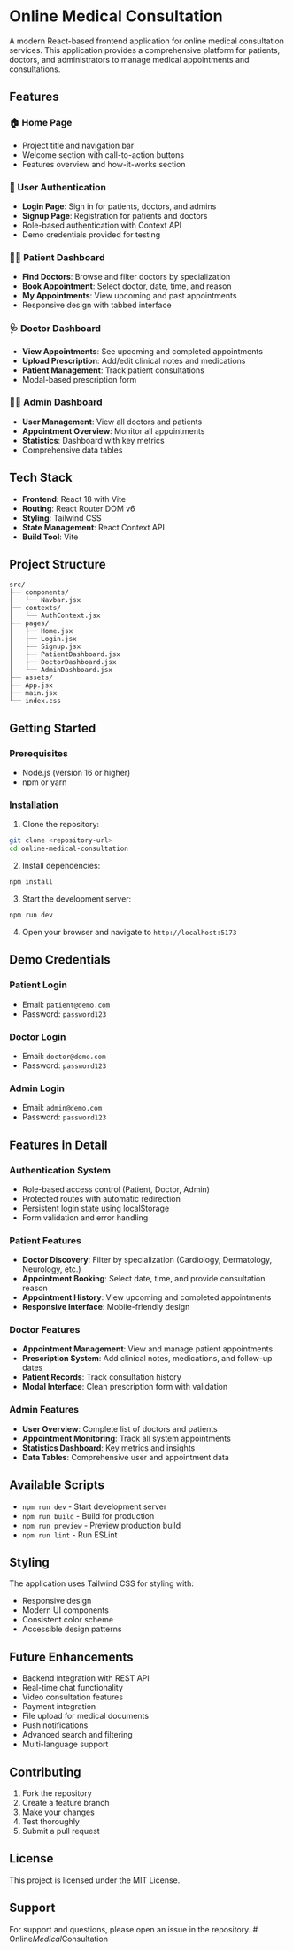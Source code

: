 # Online Medical Consultation

A modern React-based frontend application for online medical consultation services. This application provides a comprehensive platform for patients, doctors, and administrators to manage medical appointments and consultations.

## Features

### 🏠 Home Page
- Project title and navigation bar
- Welcome section with call-to-action buttons
- Features overview and how-it-works section

### 🔐 User Authentication
- **Login Page**: Sign in for patients, doctors, and admins
- **Signup Page**: Registration for patients and doctors
- Role-based authentication with Context API
- Demo credentials provided for testing

### 👨‍⚕️ Patient Dashboard
- **Find Doctors**: Browse and filter doctors by specialization
- **Book Appointment**: Select doctor, date, time, and reason
- **My Appointments**: View upcoming and past appointments
- Responsive design with tabbed interface

### 🩺 Doctor Dashboard
- **View Appointments**: See upcoming and completed appointments
- **Upload Prescription**: Add/edit clinical notes and medications
- **Patient Management**: Track patient consultations
- Modal-based prescription form

### 👨‍💼 Admin Dashboard
- **User Management**: View all doctors and patients
- **Appointment Overview**: Monitor all appointments
- **Statistics**: Dashboard with key metrics
- Comprehensive data tables

## Tech Stack

- **Frontend**: React 18 with Vite
- **Routing**: React Router DOM v6
- **Styling**: Tailwind CSS
- **State Management**: React Context API
- **Build Tool**: Vite

## Project Structure

```
src/
├── components/
│   └── Navbar.jsx
├── contexts/
│   └── AuthContext.jsx
├── pages/
│   ├── Home.jsx
│   ├── Login.jsx
│   ├── Signup.jsx
│   ├── PatientDashboard.jsx
│   ├── DoctorDashboard.jsx
│   └── AdminDashboard.jsx
├── assets/
├── App.jsx
├── main.jsx
└── index.css
```

## Getting Started

### Prerequisites
- Node.js (version 16 or higher)
- npm or yarn

### Installation

1. Clone the repository:
```bash
git clone <repository-url>
cd online-medical-consultation
```

2. Install dependencies:
```bash
npm install
```

3. Start the development server:
```bash
npm run dev
```

4. Open your browser and navigate to `http://localhost:5173`

## Demo Credentials

### Patient Login
- Email: `patient@demo.com`
- Password: `password123`

### Doctor Login
- Email: `doctor@demo.com`
- Password: `password123`

### Admin Login
- Email: `admin@demo.com`
- Password: `password123`

## Features in Detail

### Authentication System
- Role-based access control (Patient, Doctor, Admin)
- Protected routes with automatic redirection
- Persistent login state using localStorage
- Form validation and error handling

### Patient Features
- **Doctor Discovery**: Filter by specialization (Cardiology, Dermatology, Neurology, etc.)
- **Appointment Booking**: Select date, time, and provide consultation reason
- **Appointment History**: View upcoming and completed appointments
- **Responsive Interface**: Mobile-friendly design

### Doctor Features
- **Appointment Management**: View and manage patient appointments
- **Prescription System**: Add clinical notes, medications, and follow-up dates
- **Patient Records**: Track consultation history
- **Modal Interface**: Clean prescription form with validation

### Admin Features
- **User Overview**: Complete list of doctors and patients
- **Appointment Monitoring**: Track all system appointments
- **Statistics Dashboard**: Key metrics and insights
- **Data Tables**: Comprehensive user and appointment data

## Available Scripts

- `npm run dev` - Start development server
- `npm run build` - Build for production
- `npm run preview` - Preview production build
- `npm run lint` - Run ESLint

## Styling

The application uses Tailwind CSS for styling with:
- Responsive design
- Modern UI components
- Consistent color scheme
- Accessible design patterns

## Future Enhancements

- Backend integration with REST API
- Real-time chat functionality
- Video consultation features
- Payment integration
- File upload for medical documents
- Push notifications
- Advanced search and filtering
- Multi-language support

## Contributing

1. Fork the repository
2. Create a feature branch
3. Make your changes
4. Test thoroughly
5. Submit a pull request

## License

This project is licensed under the MIT License.

## Support

For support and questions, please open an issue in the repository. #   O n l i n e _ M e d i c a l _ C o n s u l t a t i o n  
 